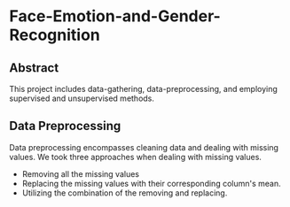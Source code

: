 # Face-Emotion-and-Gender-Recognition

## Abstract

This project includes data-gathering, data-preprocessing, and employing supervised and unsupervised methods.

## Data Preprocessing

Data preprocessing encompasses cleaning data and dealing with missing values.
We took three approaches when dealing with missing values. 
  * Removing all the missing values
  * Replacing the missing values with their corresponding column's mean.
  * Utilizing the combination of the removing and replacing.
  
  

